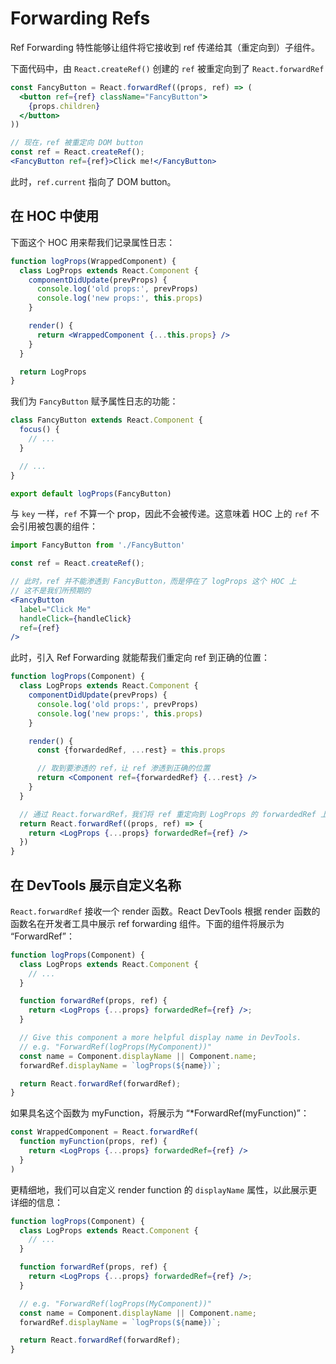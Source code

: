 # Forwarding Refs

Ref Forwarding 特性能够让组件将它接收到 ref 传递给其（重定向到）子组件。

下面代码中，由 `React.createRef()` 创建的 `ref` 被重定向到了 `React.forwardRef` 

```jsx
const FancyButton = React.forwardRef((props, ref) => (
  <button ref={ref} className="FancyButton">
    {props.children}
  </button>
))

// 现在，ref 被重定向 DOM button
const ref = React.createRef();
<FancyButton ref={ref}>Click me!</FancyButton>
```

此时，`ref.current` 指向了 DOM button。

## 在 HOC 中使用

下面这个 HOC 用来帮我们记录属性日志：

```jsx
function logProps(WrappedComponent) {
  class LogProps extends React.Component {
    componentDidUpdate(prevProps) {
      console.log('old props:', prevProps)
      console.log('new props:', this.props)
    }

    render() {
      return <WrappedComponent {...this.props} />
    }
  }

  return LogProps
}
```

我们为 `FancyButton` 赋予属性日志的功能：

```jsx
class FancyButton extends React.Component {
  focus() {
    // ...
  }

  // ...
}

export default logProps(FancyButton)
```

与 `key` 一样，`ref` 不算一个 prop，因此不会被传递。这意味着 HOC 上的 `ref` 不会引用被包裹的组件：

```jsx
import FancyButton from './FancyButton'

const ref = React.createRef();

// 此时，ref 并不能渗透到 FancyButton，而是停在了 logProps 这个 HOC 上
// 这不是我们所预期的
<FancyButton
  label="Click Me"
  handleClick={handleClick}
  ref={ref}
/>
```

此时，引入 Ref Forwarding 就能帮我们重定向 ref 到正确的位置：

```jsx
function logProps(Component) {
  class LogProps extends React.Component {
    componentDidUpdate(prevProps) {
      console.log('old props:', prevProps)
      console.log('new props:', this.props)
    }

    render() {
      const {forwardedRef, ...rest} = this.props

      // 取到要渗透的 ref，让 ref 渗透到正确的位置
      return <Component ref={forwardedRef} {...rest} />
    }
  }

  // 通过 React.forwardRef，我们将 ref 重定向到 LogProps 的 forwardedRef 上
  return React.forwardRef((props, ref) => {
    return <LogProps {...props} forwardedRef={ref} />
  })
}
```

## 在 DevTools 展示自定义名称

`React.forwardRef` 接收一个 render 函数。React DevTools 根据 render 函数的函数名在开发者工具中展示 ref forwarding 组件。下面的组件将展示为 “ForwardRef”：

```jsx
function logProps(Component) {
  class LogProps extends React.Component {
    // ...
  }

  function forwardRef(props, ref) {
    return <LogProps {...props} forwardedRef={ref} />;
  }

  // Give this component a more helpful display name in DevTools.
  // e.g. "ForwardRef(logProps(MyComponent))"
  const name = Component.displayName || Component.name;
  forwardRef.displayName = `logProps(${name})`;

  return React.forwardRef(forwardRef);
}
```

如果具名这个函数为 myFunction，将展示为 “*ForwardRef(myFunction)”：

```jsx
const WrappedComponent = React.forwardRef(
  function myFunction(props, ref) {
    return <LogProps {...props} forwardedRef={ref} />
  }
)
```

更精细地，我们可以自定义 render function 的 `displayName` 属性，以此展示更详细的信息：

```jsx
function logProps(Component) {
  class LogProps extends React.Component {
    // ...
  }

  function forwardRef(props, ref) {
    return <LogProps {...props} forwardedRef={ref} />;
  }

  // e.g. "ForwardRef(logProps(MyComponent))"
  const name = Component.displayName || Component.name;
  forwardRef.displayName = `logProps(${name})`;

  return React.forwardRef(forwardRef);
}
```

